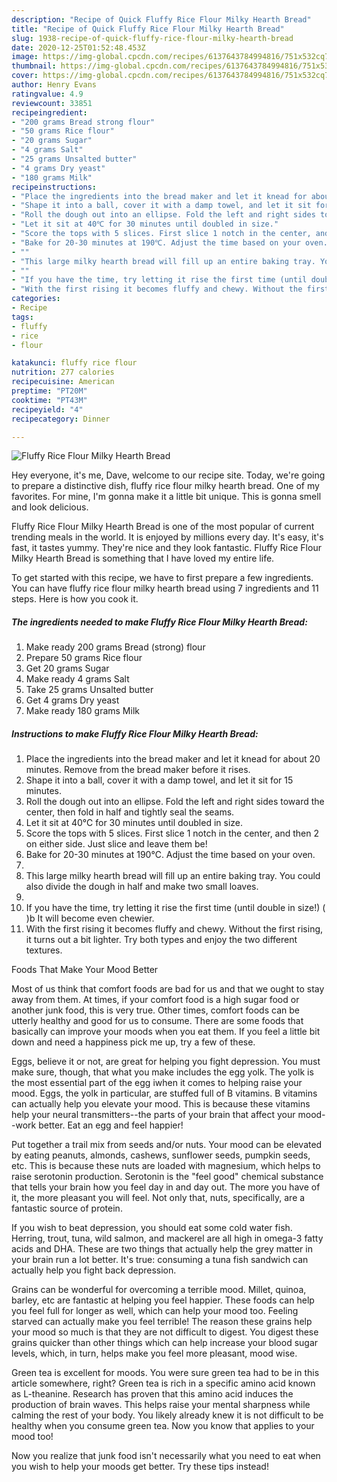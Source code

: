 ```yaml
---
description: "Recipe of Quick Fluffy Rice Flour Milky Hearth Bread"
title: "Recipe of Quick Fluffy Rice Flour Milky Hearth Bread"
slug: 1938-recipe-of-quick-fluffy-rice-flour-milky-hearth-bread
date: 2020-12-25T01:52:48.453Z
image: https://img-global.cpcdn.com/recipes/6137643784994816/751x532cq70/fluffy-rice-flour-milky-hearth-bread-recipe-main-photo.jpg
thumbnail: https://img-global.cpcdn.com/recipes/6137643784994816/751x532cq70/fluffy-rice-flour-milky-hearth-bread-recipe-main-photo.jpg
cover: https://img-global.cpcdn.com/recipes/6137643784994816/751x532cq70/fluffy-rice-flour-milky-hearth-bread-recipe-main-photo.jpg
author: Henry Evans
ratingvalue: 4.9
reviewcount: 33851
recipeingredient:
- "200 grams Bread strong flour"
- "50 grams Rice flour"
- "20 grams Sugar"
- "4 grams Salt"
- "25 grams Unsalted butter"
- "4 grams Dry yeast"
- "180 grams Milk"
recipeinstructions:
- "Place the ingredients into the bread maker and let it knead for about 20 minutes. Remove from the bread maker before it rises."
- "Shape it into a ball, cover it with a damp towel, and let it sit for 15 minutes."
- "Roll the dough out into an ellipse. Fold the left and right sides toward the center, then fold in half and tightly seal the seams."
- "Let it sit at 40℃ for 30 minutes until doubled in size."
- "Score the tops with 5 slices. First slice 1 notch in the center, and then 2 on either side. Just slice and leave them be!"
- "Bake for 20-30 minutes at 190℃. Adjust the time based on your oven."
- ""
- "This large milky hearth bread will fill up an entire baking tray. You could also divide the dough in half and make two small loaves."
- ""
- "If you have the time, try letting it rise the first time (until double in size!) ( )b It will become even chewier."
- "With the first rising it becomes fluffy and chewy. Without the first rising, it turns out a bit lighter. Try both types and enjoy the two different textures."
categories:
- Recipe
tags:
- fluffy
- rice
- flour

katakunci: fluffy rice flour 
nutrition: 277 calories
recipecuisine: American
preptime: "PT20M"
cooktime: "PT43M"
recipeyield: "4"
recipecategory: Dinner

---
```



![Fluffy Rice Flour Milky Hearth Bread](https://img-global.cpcdn.com/recipes/6137643784994816/751x532cq70/fluffy-rice-flour-milky-hearth-bread-recipe-main-photo.jpg)

Hey everyone, it's me, Dave, welcome to our recipe site. Today, we're going to prepare a distinctive dish, fluffy rice flour milky hearth bread. One of my favorites. For mine, I'm gonna make it a little bit unique. This is gonna smell and look delicious.



Fluffy Rice Flour Milky Hearth Bread is one of the most popular of current trending meals in the world. It is enjoyed by millions every day. It's easy, it's fast, it tastes yummy. They're nice and they look fantastic. Fluffy Rice Flour Milky Hearth Bread is something that I have loved my entire life.


To get started with this recipe, we have to first prepare a few ingredients. You can have fluffy rice flour milky hearth bread using 7 ingredients and 11 steps. Here is how you cook it.

<!--inarticleads1-->

##### The ingredients needed to make Fluffy Rice Flour Milky Hearth Bread:

1. Make ready 200 grams Bread (strong) flour
1. Prepare 50 grams Rice flour
1. Get 20 grams Sugar
1. Make ready 4 grams Salt
1. Take 25 grams Unsalted butter
1. Get 4 grams Dry yeast
1. Make ready 180 grams Milk




<!--inarticleads2-->

##### Instructions to make Fluffy Rice Flour Milky Hearth Bread:

1. Place the ingredients into the bread maker and let it knead for about 20 minutes. Remove from the bread maker before it rises.
1. Shape it into a ball, cover it with a damp towel, and let it sit for 15 minutes.
1. Roll the dough out into an ellipse. Fold the left and right sides toward the center, then fold in half and tightly seal the seams.
1. Let it sit at 40℃ for 30 minutes until doubled in size.
1. Score the tops with 5 slices. First slice 1 notch in the center, and then 2 on either side. Just slice and leave them be!
1. Bake for 20-30 minutes at 190℃. Adjust the time based on your oven.
1. 
1. This large milky hearth bread will fill up an entire baking tray. You could also divide the dough in half and make two small loaves.
1. 
1. If you have the time, try letting it rise the first time (until double in size!) ( )b It will become even chewier.
1. With the first rising it becomes fluffy and chewy. Without the first rising, it turns out a bit lighter. Try both types and enjoy the two different textures.




Foods That Make Your Mood Better


Most of us think that comfort foods are bad for us and that we ought to stay away from them. At times, if your comfort food is a high sugar food or another junk food, this is very true. Other times, comfort foods can be utterly healthy and good for us to consume. There are some foods that basically can improve your moods when you eat them. If you feel a little bit down and need a happiness pick me up, try a few of these.

Eggs, believe it or not, are great for helping you fight depression. You must make sure, though, that what you make includes the egg yolk. The yolk is the most essential part of the egg iwhen it comes to helping raise your mood. Eggs, the yolk in particular, are stuffed full of B vitamins. B vitamins can actually help you elevate your mood. This is because these vitamins help your neural transmitters--the parts of your brain that affect your mood--work better. Eat an egg and feel happier!

Put together a trail mix from seeds and/or nuts. Your mood can be elevated by eating peanuts, almonds, cashews, sunflower seeds, pumpkin seeds, etc. This is because these nuts are loaded with magnesium, which helps to raise serotonin production. Serotonin is the "feel good" chemical substance that tells your brain how you feel day in and day out. The more you have of it, the more pleasant you will feel. Not only that, nuts, specifically, are a fantastic source of protein.

If you wish to beat depression, you should eat some cold water fish. Herring, trout, tuna, wild salmon, and mackerel are all high in omega-3 fatty acids and DHA. These are two things that actually help the grey matter in your brain run a lot better. It's true: consuming a tuna fish sandwich can actually help you fight back depression. 

Grains can be wonderful for overcoming a terrible mood. Millet, quinoa, barley, etc are fantastic at helping you feel happier. These foods can help you feel full for longer as well, which can help your mood too. Feeling starved can actually make you feel terrible! The reason these grains help your mood so much is that they are not difficult to digest. You digest these grains quicker than other things which can help increase your blood sugar levels, which, in turn, helps make you feel more pleasant, mood wise.

Green tea is excellent for moods. You were sure green tea had to be in this article somewhere, right? Green tea is rich in a specific amino acid known as L-theanine. Research has proven that this amino acid induces the production of brain waves. This helps raise your mental sharpness while calming the rest of your body. You likely already knew it is not difficult to be healthy when you consume green tea. Now you know that applies to your mood too!

Now you realize that junk food isn't necessarily what you need to eat when you wish to help your moods get better. Try  these tips  instead!

